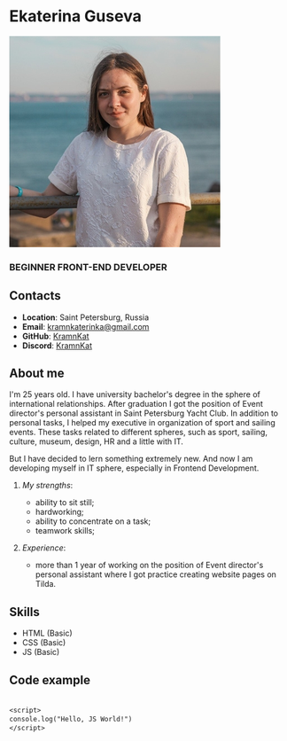 # Ekaterina Guseva

![My-photo](./assets/myphoto.jpg)

### BEGINNER FRONT-END DEVELOPER

## Contacts

* __Location__: Saint Petersburg, Russia
* __Email__: kramnkaterinka@gmail.com
* __GitHub__: [KramnKat](https://github.com/KramnKat)
* __Discord__: [KramnKat](https://discordapp.com/users/920007494510710836/)

## About me

I'm 25 years old. I have university bachelor's degree in the sphere of international relationships. After graduation I got the position of Event director's personal assistant in Saint Petersburg Yacht Club. In addition to personal tasks, I helped my executive in organization of sport and sailing events. These tasks related to different spheres, such as sport, sailing, culture, museum, design, HR and a little with IT.

But I have decided to lern something extremely new. And now I am developing myself in IT sphere, especially in Frontend Development.

1. *My strengths*:
   * ability to sit still;
   * hardworking;
   * ability to concentrate on a task;
   * teamwork skills;

2. *Experience*:
   * more than 1 year of working on the position of Event director's personal assistant where I got practice creating website pages on Tilda.

## Skills

* HTML (Basic)
* CSS (Basic)
* JS (Basic)

## Code example

```

<script>
console.log("Hello, JS World!")
</script>

```
